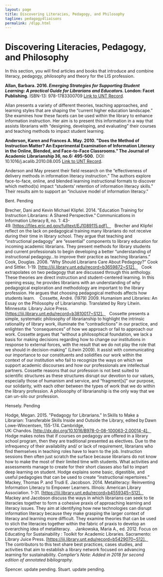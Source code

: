 ```yaml
---
layout: page
title: Discovering Literacies, Pedagogy, and Philosophy
tagline: pedagogy4liaisons
permalink: /dlpp.html
---
```


# Discovering Literacies, Pedagogy, and Philosophy
In this section, you will find articles and books that introduce and combine literacy, pedagogy, philosophy and theory for the LIS profession. 
 
 
**Allan, Barbara. 2016. *Emerging Strategies for Supporting Student Learning: A practical Guide for Librarians and Educators.* London: Facet Publishing.** 
ISBN-13: 978-1783300709 [Link to UNT Record](https://iii.library.unt.edu/record=b5762493~S12).
 
 
Allan presents a variety of different theories, teaching approaches, and learning styles that are shaping the “current higher education landscape.” She examines how these facets can be used within the library to enhance information instruction. Her aim is to present this information in a way that assists librarians with “designing, developing, and evaluating” their courses and teaching methods to impact student learning. 
 
 
**Anderson, Karen and Frances A. May. 2010. "Does the Method of Instruction Matter? An Experimental Examination of Information Literacy in the Online, Blended, and Face-to-Face Classrooms." The Journal of Academic Librarianship 36, no.6: 495-500.** 
DOI: 10.1016/j.acalib.2010.08.005 [Link to UNT Record](https://doi.org/10.1016/j.acalib.2010.08.005). 
 
 
Anderson and May present their field research on the “effectiveness of delivery methods in information literacy instruction.” The authors explore face-to-face, online, and blended learning instructional formats to discover which method(s) impact “students’ retention of information literacy skills.” Their results aim to support an “inclusive model of information literacy.”


Bent. Pending

Brecher, Dani and Kevin Michael Klipfel. 2014. "Education Training for Instruction Librarians: A Shared Perspective." Communications in Information Literacy 8, no. 1: 43-49. [https://files.eric.ed.gov/fulltext/EJ1089115.pdf].   
 
Brecher and Klipfel reflect on the lack on pedagogical training many librarians do not receive during their time in library school. They argue that teaching and “instructional pedagogy” are “essential” components to library education for incoming academic librarians. They present methods for library students and current professionals to begin developing a better “understanding of instructional pedagogy…to improve their practice as teaching librarians.” 
 
Cook, Douglas. 2008. “Why Should Librarians Care About Pedagogy?” Cook and Sittler. 1-19. [http://iii.library.unt.edu/record=b3659872~S12].  
 
Cook extrapolates on two pedagogy that are discussed through this anthology. These theories are direct instruction and student-centered learning. In this opening essay, he provides librarians with an understanding of why pedagogical exploration and methodology are important to the library profession. He argues that choosing pedagogical methods affects how students learn. 
 
Cossette, André. (1979) 2009. Humanism and Libraries: An Essay on the Philosophy of Librarianship. Translated by Rory Litwin. Minnesota: Library Juice Press. [https://iii.library.unt.edu/record=b3810017~S12].  
 
Cossette presents a simple, systematic philosophy of librarianship to highlight the intrinsic rationality of library work, illuminate the “contradictions” in our practice, and enlighten the “consequences” of how we approach or fail to approach our work. Cossette argues that “without a philosophical foundation, we lack a basis for making decisions regarding how to change our institutions in response to external forces, with the result that we do not play the role that we should in decision-making” (Litwin 2009). It assist with communicating our importance to our constituents and solidifies our work within the context of our institution who fail to recognize the ways on which we support academic discourses and how our professionals are intellectual partners. Cossette reasons that our profession is not best suited to scientific structures as these structures disrupt our devotion to our values, especially those of humanism and service, and “fragment[s]” our purpose, our solidarity, with each other between the types of work that we do within the library profession. A philosophy of librarianship is the only way that we can un-silo our profession.

Hensely. Pending

Hodge, Megan. 2015. "Pedagogy for Librarians." In Skills to Make a Librarian: Transferable Skills Inside and Outside the Library, edited by Dawn Lowe-Wincentsen, 155-174. Cambridge, UK: Chandos. [http://dx.doi.org/10.1016/B978-0-08-100063-2.00014-4].   
 
Hodge makes notes that if courses on pedagogy are offered in a library school program, then they are traditional presented as electives. Due to the infrequency of their availability and/ or lack of requirement, librarians who find themselves in teaching roles have to learn to the job. Instruction sessions then often just scratch the surface because librarians do not know how to make the most of their limited time with students. What activities and assessments manage to create for their short classes also fail to impart deep learning on student. Hodge explains some basic, digestible, and useful pedagogies that can be used to create “instructional repertoires.” 
 
Mackey, Thomas P. and Trudi E. Jacobson. 2014. Metaliteracy: Reinventing Information Literacy to Empower Learners. Illinois: American Library Association. 1-31. [https://iii.library.unt.edu/record=b4559345~S12].  
 
Mackey and Jacobson discuss the ways in which librarians can seek to tie literacies together to form a cohesive praxis of approaching learning and literacy issues. They aim at identifying how new technologies can disrupt information literacy because they make grasping the larger context of literacy and learning more difficult. They examine theories that can be used to stich the literacies together within the fabric of praxis to develop an overarching idea of metaliteracy. 
 
Jankowska, Maria A., ed. 2012. Focus on Educating for Sustainability : Toolkit for Academic Libraries. Sacramento: Library Juice Press. [https://iii.library.unt.edu/record=b5429070~S12].  
 
The contributors to this text share best practices, cases studies, and activities that aim to establish a library network focused on advancing learning for sustainability. *Complier’s Note: Added in 2018 for second edition of annotated bibliography.*

Spencer. update pending.
Stuart. update pending. 
